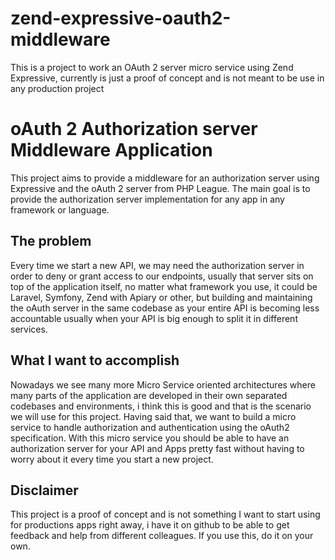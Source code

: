 # zend-expressive-oauth2-middleware
This is a project to work an OAuth 2 server micro service using Zend Expressive, currently is just a proof of concept and is not meant to be use in any production project

# oAuth 2 Authorization server Middleware Application
This project aims to provide a middleware for an authorization server using Expressive and the oAuth 2 server from PHP League. The main goal is to provide the authorization server implementation for any app in any framework or language.

## The problem
Every time we start a new API, we may need the authorization server in order to deny or grant access to our endpoints, usually that server sits on top of the application itself, no matter what framework you use, it could be Laravel, Symfony, Zend with Apiary or other, but  building and maintaining the oAuth server in the same codebase as your entire API is becoming less accountable usually when your API is big enough to split it in different services.

## What I want to accomplish
Nowadays we see many more Micro Service oriented architectures where many parts of the application are developed in their own separated codebases and environments, i think this is good and that is the scenario we will use for this project. Having said that, we want to build a micro service to handle authorization and authentication using the oAuth2 specification. With this micro service you should be able to have an authorization server for your API and Apps pretty fast without having to worry about it every time you start a new project.

## Disclaimer
This project is a proof of concept and is not something I want to start using for productions apps right away, i have it on github to be able to get feedback and help from different colleagues. If you use this, do it on your own.

